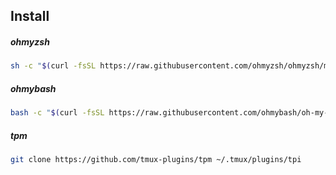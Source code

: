 ## Install

##### ohmyzsh
```sh
sh -c "$(curl -fsSL https://raw.githubusercontent.com/ohmyzsh/ohmyzsh/master/tools/install.sh)"
```

##### ohmybash
  ```bash
bash -c "$(curl -fsSL https://raw.githubusercontent.com/ohmybash/oh-my-bash/master/tools/install.sh)"
```

##### tpm
  ```bash
git clone https://github.com/tmux-plugins/tpm ~/.tmux/plugins/tpi
